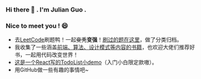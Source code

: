 ### Hi there 👋 . I'm Julian Guo .
### Nice to meet you ! 😄
* 去[LeetCode](https://leetcode.cn/)刷题鸭！一起~~变秃~~**变强**！[刷过的题在这里](https://github.com/935039168/leetcode-javascript)，做了分类归档。
* 我收集了一些涵盖[前端、算法、设计模式等内容的书籍](https://github.com/935039168/programming-books)，也欢迎大佬们推荐好书，一起用代码改变世界！
* [这是一个React写的TodoList小demo](https://935039168.github.io/todolist-react/build/index)（入门小白限定款嗷）。
* 用GitHub做一些有趣的事情吧~
